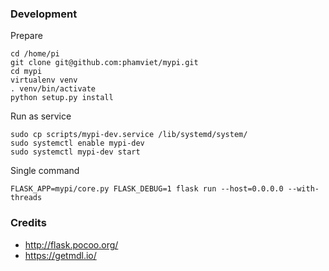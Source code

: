 ### Development

Prepare

    cd /home/pi
    git clone git@github.com:phamviet/mypi.git
    cd mypi
    virtualenv venv
    . venv/bin/activate
    python setup.py install
    

Run as service

    sudo cp scripts/mypi-dev.service /lib/systemd/system/
    sudo systemctl enable mypi-dev
    sudo systemctl mypi-dev start

Single command

    FLASK_APP=mypi/core.py FLASK_DEBUG=1 flask run --host=0.0.0.0 --with-threads 
    
    
### Credits
* http://flask.pocoo.org/
* https://getmdl.io/